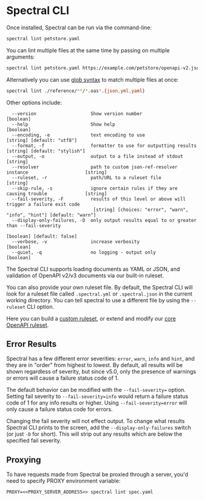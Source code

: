 # Spectral CLI

Once installed, Spectral can be run via the command-line:

```bash
spectral lint petstore.yaml
```

You can lint multiple files at the same time by passing on multiple arguments:

```bash
spectral lint petstore.yaml https://example.com/petstore/openapi-v2.json https://example.com/todos/openapi-v3.json
```

Alternatively you can use [glob syntax](https://github.com/mrmlnc/fast-glob#basic-syntax) to match multiple files at once:

```bash
spectral lint ./reference/**/*.oas*.{json,yml,yaml}
```

Other options include:

``` text
  --version                    Show version number                                          [boolean]
  --help                       Show help                                                    [boolean]
  --encoding, -e               text encoding to use                        [string] [default: "utf8"]
  --format, -f                 formatter to use for outputting results  [string] [default: "stylish"]
  --output, -o                 output to a file instead of stdout                            [string]
  --resolver                   path to custom json-ref-resolver instance                     [string]
  --ruleset, -r                path/URL to a ruleset file                                    [string]
  --skip-rule, -s              ignore certain rules if they are causing trouble              [string]
  --fail-severity, -F          results of this level or above will trigger a failure exit code
                                [string] [choices: "error", "warn", "info", "hint"] [default: "warn"]
  --display-only-failures, -D  only output results equal to or greater than --fail-severity
                                                                           [boolean] [default: false]
  --verbose, -v                increase verbosity                                           [boolean]
  --quiet, -q                  no logging - output only                                     [boolean]
```

The Spectral CLI supports loading documents as YAML or JSON, and validation of OpenAPI v2/v3 documents via our built-in ruleset. 

You can also provide your own ruleset file. By default, the Spectral CLI will look for a ruleset file called `.spectral.yml` or `.spectral.json` in the current working directory. You can tell spectral to use a different file by using the `--ruleset` CLI option.

Here you can build a [custom ruleset](../getting-started/rulesets.md), or extend and modify our [core OpenAPI ruleset](https://stoplight.io/p/docs/gh/stoplightio/spectral/docs/reference/openapi-rules.md).

## Error Results

Spectral has a few different error severities: `error`, `warn`, `info` and `hint`, and they are in "order" from highest to lowest. By default, all results will be shown regardless of severity, but since v5.0, only the presence of warnings or errors will cause a failure status code of 1.

The default behavior can be modified with the `--fail-severity=` option. Setting fail severity to `--fail-severity=info` would return a failure status code of 1 for any info results or higher. Using `--fail-severity=error` will only cause a failure status code for errors.

Changing the fail severity will not effect output. To change what results Spectral CLI prints to the screen, add the `--display-only-failures` switch (or just `-D` for short). This will strip out any results which are below the specified fail severity.

## Proxying

To have requests made from Spectral be proxied through a server, you'd need to specify PROXY environment variable:

`PROXY=<<PROXY_SERVER_ADDRESS>> spectral lint spec.yaml`
